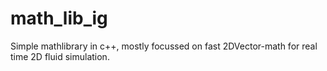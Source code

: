 # math_lib_ig
Simple mathlibrary in c++, mostly focussed on fast 2DVector-math for real time 2D fluid simulation.
